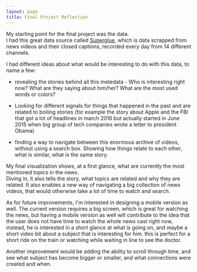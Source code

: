 ```yaml
---
layout: page
title: Final Project Reflection
---
```


My starting point for the final project was the data.  
I had this great data source called [Superglue](http://www.pubpub.org/pub/super-glue), which is data scrapped from news videos and their closed captions, recorded every day from 14 different channels.

I had different ideas about what would be interesting to do with this data, to name a few:

 - revealing the stories behind all this metedata - Who is interesting right now? What are they saying about him/her? What are the most used words or colors? 

 - Looking for different signals for things that happened in the past and are related to boiling stories (for example the story about Apple and the FBI that got a lot of headlines in march 2016 but actually started in June 2015 when big group of tech companies wrote a letter to president Obama)

 - finding a way to navigate between this enormous archive of videos, without using a search box. Showing how things relate to each other, what is similar, what is the same story.

My final visualization shows, at a first glance, what are currently the most mentioned topics in the news.  
Diving in, it also tells the story, what topics are related and why they are related.
It also enables a new way of navigating a big collection of news videos, that would otherwise take a lot of time to watch and search.

As for future improvements, I'm interested in designing a mobile version as well. 
The current version requires a big screen, which is great for watching the news, but having a mobile version as well will contribute to the idea that the user does not have time to watch the whole news cast right now, instead, he is interested in a short glance at what is going on, and maybe a short video bit about a subject that is interesting for him. this is perfect for a short ride on the train or watching while waiting in line to see the doctor.

Another improvement would be adding the ability to scroll through time, and see what subject has become bigger or smaller, and what connections were created and when.